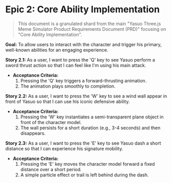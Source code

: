 # Epic 2: Core Ability Implementation

> This document is a granulated shard from the main "Yasuo Three.js Meme Simulator Product Requirements Document (PRD)" focusing on "Core Ability Implementation".

**Goal:** To allow users to interact with the character and trigger his primary, well-known abilities for an engaging experience.

**Story 2.1:** As a user, I want to press the 'Q' key to see Yasuo perform a sword thrust action so that I can feel like I'm using his main attack.

- **Acceptance Criteria:**
  1. Pressing the 'Q' key triggers a forward-thrusting animation.
  2. The animation plays smoothly to completion.

**Story 2.2:** As a user, I want to press the 'W' key to see a wind wall appear in front of Yasuo so that I can use his iconic defensive ability.

- **Acceptance Criteria:**
  1. Pressing the 'W' key instantiates a semi-transparent plane object in front of the character model.
  2. The wall persists for a short duration (e.g., 3-4 seconds) and then disappears.

**Story 2.3:** As a user, I want to press the 'E' key to see Yasuo dash a short distance so that I can experience his signature mobility.

- **Acceptance Criteria:**
  1. Pressing the 'E' key moves the character model forward a fixed distance over a short period.
  2. A simple particle effect or trail is left behind during the dash.
